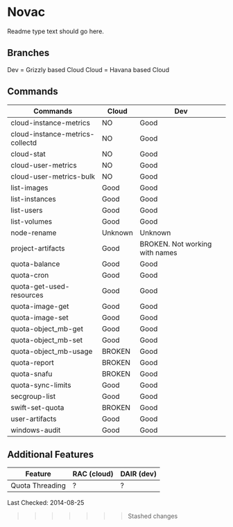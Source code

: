 # Novac

Readme type text should go here.

## Branches

Dev = Grizzly based Cloud
Cloud = Havana based Cloud

## Commands

Commands | Cloud | Dev
------- | ----------- | ----------
cloud-instance-metrics | NO | Good
cloud-instance-metrics-collectd | NO | Good
cloud-stat | NO | Good
cloud-user-metrics | NO | Good
cloud-user-metrics-bulk | NO | Good
list-images | Good | Good
list-instances | Good | Good
list-users | Good | Good
list-volumes | Good | Good
node-rename | Unknown | Unknown
project-artifacts | Good | BROKEN. Not working with names
quota-balance | Good | Good
quota-cron | Good | Good
quota-get-used-resources | Good | Good
quota-image-get | Good | Good
quota-image-set | Good | Good
quota-object_mb-get | Good | Good
quota-object_mb-set | Good | Good
quota-object_mb-usage | BROKEN | Good
quota-report | BROKEN | Good
quota-snafu | BROKEN | Good
quota-sync-limits | Good | Good
secgroup-list | Good | Good
swift-set-quota | BROKEN  | Good
user-artifacts | Good | Good
windows-audit | Good | Good

## Additional Features

Feature | RAC (cloud) | DAIR (dev)
------- | ----------- | ----------
Quota Threading | ? | ?

Last Checked: 2014-08-25

>>>>>>> Stashed changes
